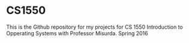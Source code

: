 # CS1550
This is the Github repository for my projects for CS 1550 Introduction to Opperating Systems with Professor Misurda. 
Spring 2016
